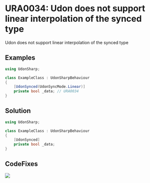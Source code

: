 # URA0034: Udon does not support linear interpolation of the synced type

Udon does not support linear interpolation of the synced type

## Examples

```csharp
using UdonSharp;

class ExampleClass : UdonSharpBehaviour
{
    [UdonSynced(UdonSyncMode.Linear)]
    private bool _data; // URA0034
}
```

## Solution

```csharp
using UdonSharp;

class ExampleClass : UdonSharpBehaviour
{
    [UdonSynced]
    private bool _data;
}
```

## CodeFixes

![](https://user-images.githubusercontent.com/10832834/122474632-75cdda80-cffe-11eb-9647-0b6b02afaa08.gif)
